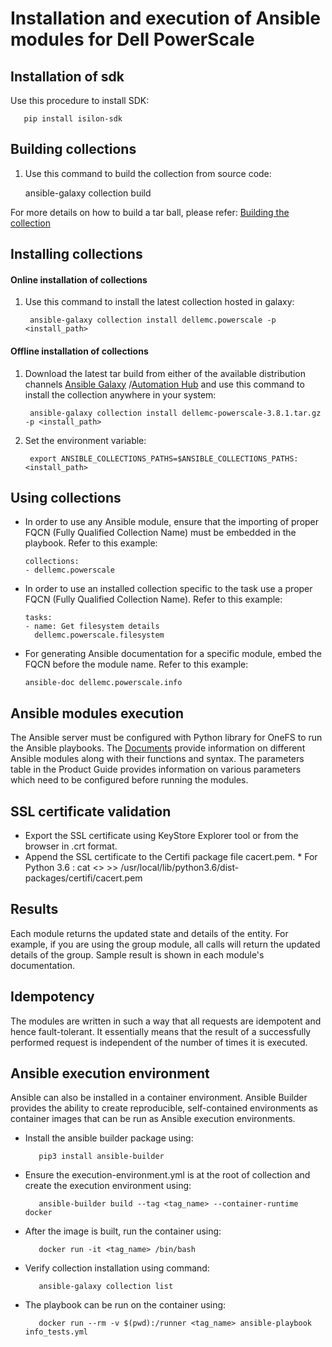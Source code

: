 # Installation and execution of Ansible modules for Dell PowerScale

## Installation of sdk
Use this procedure to install SDK:
  
       pip install isilon-sdk
  
## Building collections
  1. Use this command to build the collection from source code:
    
        ansible-galaxy collection build

   For more details on how to build a tar ball, please refer: [Building the collection](https://docs.ansible.com/ansible/latest/dev_guide/developing_collections_distributing.html#building-your-collection-tarball)


## Installing collections
#### Online installation of collections 
  1. Use this command to install the latest collection hosted in galaxy:

	      ansible-galaxy collection install dellemc.powerscale -p <install_path>

  #### Offline installation of collections
  1. Download the latest tar build from either of the available distribution channels [Ansible Galaxy](https://galaxy.ansible.com/dellemc/powerscale) /[Automation Hub](https://console.redhat.com/ansible/automation-hub/repo/published/dellemc/powerscale) and use this command to install the collection anywhere in your system:

	      ansible-galaxy collection install dellemc-powerscale-3.8.1.tar.gz -p <install_path>

  2. Set the environment variable:

	      export ANSIBLE_COLLECTIONS_PATHS=$ANSIBLE_COLLECTIONS_PATHS:<install_path>

## Using collections

  * In order to use any Ansible module, ensure that the importing of proper FQCN (Fully Qualified Collection Name) must be embedded in the playbook.
   Refer to this example:
 
        collections:
        - dellemc.powerscale

  * In order to use an installed collection specific to the task use a proper FQCN (Fully Qualified Collection Name). Refer to this example:

        tasks:
        - name: Get filesystem details
          dellemc.powerscale.filesystem
    
  * For generating Ansible documentation for a specific module, embed the FQCN  before the module name. Refer to this example:
        
        ansible-doc dellemc.powerscale.info


## Ansible modules execution

The Ansible server must be configured with Python library for OneFS to run the Ansible playbooks. The [Documents](https://github.com/dell/ansible-powerscale/blob/main/docs) provide information on different Ansible modules along with their functions and syntax. The parameters table in the Product Guide provides information on various parameters which need to be configured before running the modules.

## SSL certificate validation

* Export the SSL certificate using KeyStore Explorer tool or from the browser in .crt format.
* Append the SSL certificate to the Certifi package file cacert.pem.
      * For Python 3.6 : cat <> >> /usr/local/lib/python3.6/dist-packages/certifi/cacert.pem

## Results
Each module returns the updated state and details of the entity. 
For example, if you are using the group module, all calls will return the updated details of the group.
Sample result is shown in each module's documentation.

## Idempotency
The modules are written in such a way that all requests are idempotent and hence fault-tolerant. It essentially means that the result of a successfully performed request is independent of the number of times it is executed.

## Ansible execution environment

Ansible can also be installed in a container environment. Ansible Builder provides the ability to create reproducible, self-contained environments as container images that can be run as Ansible execution environments.
* Install the ansible builder package using:

         pip3 install ansible-builder

* Ensure the execution-environment.yml is at the root of collection and create the execution environment using:

         ansible-builder build --tag <tag_name> --container-runtime docker

* After the image is built, run the container using:

         docker run -it <tag_name> /bin/bash

* Verify collection installation using command:

         ansible-galaxy collection list

* The playbook can be run on the container using:

         docker run --rm -v $(pwd):/runner <tag_name> ansible-playbook info_tests.yml
